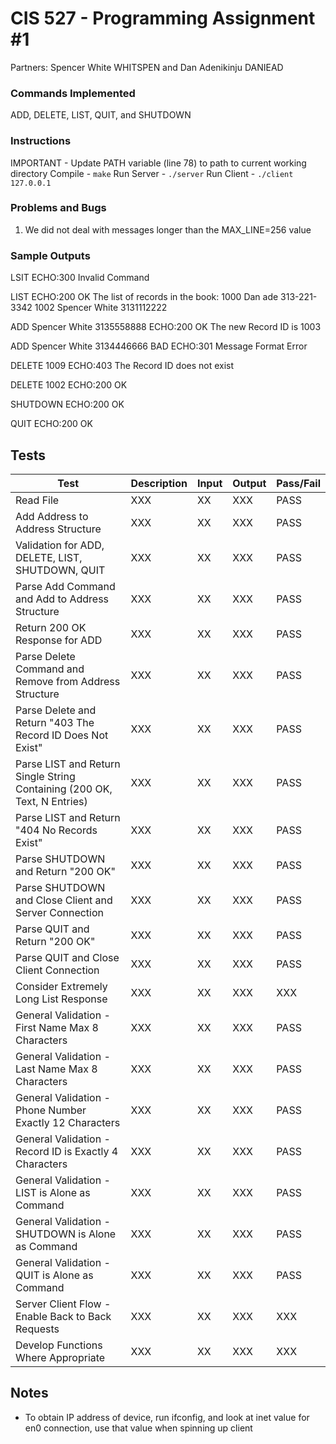 # CIS 527 - Programming Assignment #1

Partners: Spencer White WHITSPEN and Dan Adenikinju DANIEAD

### Commands Implemented
ADD, DELETE, LIST, QUIT, and SHUTDOWN

### Instructions
IMPORTANT - Update PATH variable (line 78) to path to current working directory
Compile - ```make```
Run Server - ```./server```
Run Client - ```./client 127.0.0.1```
### Problems and Bugs
1. We did not deal with messages longer than the MAX_LINE=256 value
### Sample Outputs

LSIT
ECHO:300 Invalid Command

LIST
ECHO:200 OK
The list of records in the book: 
1000 Dan ade 313-221-3342
1002 Spencer White 3131112222

ADD Spencer White 3135558888
ECHO:200 OK
The new Record ID is 1003

ADD Spencer White 3134446666 BAD 
ECHO:301 Message Format Error

DELETE 1009
ECHO:403 The Record ID does not exist

DELETE 1002
ECHO:200 OK

SHUTDOWN
ECHO:200 OK

QUIT
ECHO:200 OK

## Tests

Test | Description | Input | Output | Pass/Fail
--- | --- | --- | --- |--- 
Read File | XXX | XX | XXX | PASS
Add Address to Address Structure | XXX | XX | XXX | PASS
Validation for ADD, DELETE, LIST, SHUTDOWN, QUIT | XXX | XX | XXX | PASS
Parse Add Command and Add to Address Structure | XXX | XX | XXX | PASS
Return 200 OK Response for ADD | XXX | XX | XXX | PASS
Parse Delete Command and Remove from Address Structure | XXX | XX | XXX | PASS
Parse Delete and Return "403 The Record ID Does Not Exist" | XXX | XX | XXX | PASS
Parse LIST and Return Single String Containing (200 OK, Text, N Entries) | XXX | XX | XXX | PASS
Parse LIST and Return "404 No Records Exist"  | XXX | XX | XXX | PASS
Parse SHUTDOWN and Return "200 OK" | XXX | XX | XXX | PASS
Parse SHUTDOWN and Close Client and Server Connection  | XXX | XX | XXX | PASS
Parse QUIT and Return "200 OK" | XXX | XX | XXX | PASS
Parse QUIT and Close Client Connection | XXX | XX | XXX | PASS
Consider Extremely Long List Response | XXX | XX | XXX | XXX
General Validation - First Name Max 8 Characters  | XXX | XX | XXX | PASS
General Validation - Last Name Max 8 Characters  | XXX | XX | XXX | PASS
General Validation - Phone Number Exactly 12 Characters  | XXX | XX | XXX | PASS
General Validation - Record ID is Exactly 4 Characters | XXX | XX | XXX | PASS
General Validation - LIST is Alone as Command | XXX | XX | XXX | PASS
General Validation - SHUTDOWN is Alone as Command | XXX | XX | XXX | PASS
General Validation - QUIT is Alone as Command | XXX | XX | XXX | PASS
Server Client Flow - Enable Back to Back Requests | XXX | XX | XXX | XXX
Develop Functions Where Appropriate | XXX | XX | XXX | XXX


## Notes
- To obtain IP address of device, run ifconfig, and look at inet value for en0 connection, use that value when spinning up client